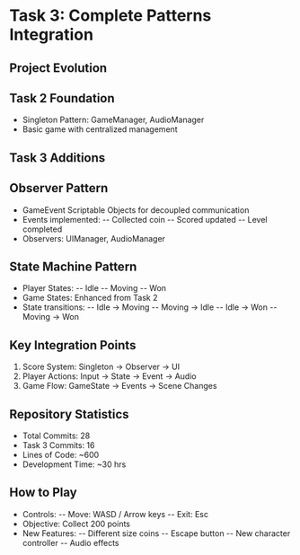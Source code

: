 # Task 3: Complete Patterns Integration

## Project Evolution

## Task 2 Foundation

- Singleton Pattern: GameManager, AudioManager
- Basic game with centralized management

## Task 3 Additions

## Observer Pattern

- GameEvent Scriptable Objects for decoupled communication
- Events implemented:
  -- Collected coin
  -- Scored updated
  -- Level completed
- Observers: UIManager, AudioManager

## State Machine Pattern

- Player States:
  -- Idle
  -- Moving
  -- Won
- Game States: Enhanced from Task 2
- State transitions:
  -- Idle -> Moving
  -- Moving -> Idle
  -- Idle -> Won
  -- Moving -> Won

## Key Integration Points

1. Score System: Singleton → Observer → UI
2. Player Actions: Input → State → Event → Audio
3. Game Flow: GameState → Events → Scene Changes

## Repository Statistics

- Total Commits: 28
- Task 3 Commits: 16
- Lines of Code: ~600
- Development Time: ~30 hrs

## How to Play

- Controls:
  -- Move: WASD / Arrow keys
  -- Exit: Esc
- Objective: Collect 200 points
- New Features:
  -- Different size coins
  -- Escape button
  -- New character controller
  -- Audio effects
  